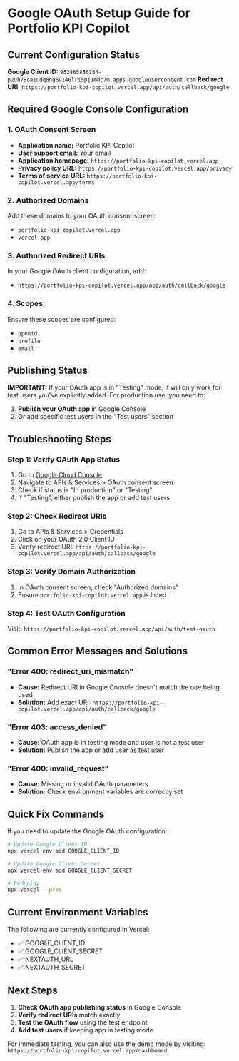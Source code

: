 # Google OAuth Setup Guide for Portfolio KPI Copilot

## Current Configuration Status

**Google Client ID:** `952865856234-p2ub78oa1udq8ng89146lri5pj1mdc7m.apps.googleusercontent.com`
**Redirect URI:** `https://portfolio-kpi-copilot.vercel.app/api/auth/callback/google`

## Required Google Console Configuration

### 1. OAuth Consent Screen
- **Application name:** Portfolio KPI Copilot
- **User support email:** Your email
- **Application homepage:** `https://portfolio-kpi-copilot.vercel.app`
- **Privacy policy URL:** `https://portfolio-kpi-copilot.vercel.app/privacy`
- **Terms of service URL:** `https://portfolio-kpi-copilot.vercel.app/terms`

### 2. Authorized Domains
Add these domains to your OAuth consent screen:
- `portfolio-kpi-copilot.vercel.app`
- `vercel.app`

### 3. Authorized Redirect URIs
In your Google OAuth client configuration, add:
- `https://portfolio-kpi-copilot.vercel.app/api/auth/callback/google`

### 4. Scopes
Ensure these scopes are configured:
- `openid`
- `profile`
- `email`

## Publishing Status

**IMPORTANT:** If your OAuth app is in "Testing" mode, it will only work for test users you've explicitly added. For production use, you need to:

1. **Publish your OAuth app** in Google Console
2. Or add specific test users in the "Test users" section

## Troubleshooting Steps

### Step 1: Verify OAuth App Status
1. Go to [Google Cloud Console](https://console.cloud.google.com/)
2. Navigate to APIs & Services > OAuth consent screen
3. Check if status is "In production" or "Testing"
4. If "Testing", either publish the app or add test users

### Step 2: Check Redirect URIs
1. Go to APIs & Services > Credentials
2. Click on your OAuth 2.0 Client ID
3. Verify redirect URI: `https://portfolio-kpi-copilot.vercel.app/api/auth/callback/google`

### Step 3: Verify Domain Authorization
1. In OAuth consent screen, check "Authorized domains"
2. Ensure `portfolio-kpi-copilot.vercel.app` is listed

### Step 4: Test OAuth Configuration
Visit: `https://portfolio-kpi-copilot.vercel.app/api/auth/test-oauth`

## Common Error Messages and Solutions

### "Error 400: redirect_uri_mismatch"
- **Cause:** Redirect URI in Google Console doesn't match the one being used
- **Solution:** Add exact URI: `https://portfolio-kpi-copilot.vercel.app/api/auth/callback/google`

### "Error 403: access_denied"
- **Cause:** OAuth app is in testing mode and user is not a test user
- **Solution:** Publish the app or add user as test user

### "Error 400: invalid_request"
- **Cause:** Missing or invalid OAuth parameters
- **Solution:** Check environment variables are correctly set

## Quick Fix Commands

If you need to update the Google OAuth configuration:

```bash
# Update Google Client ID
npx vercel env add GOOGLE_CLIENT_ID

# Update Google Client Secret  
npx vercel env add GOOGLE_CLIENT_SECRET

# Redeploy
npx vercel --prod
```

## Current Environment Variables

The following are currently configured in Vercel:
- ✅ GOOGLE_CLIENT_ID
- ✅ GOOGLE_CLIENT_SECRET  
- ✅ NEXTAUTH_URL
- ✅ NEXTAUTH_SECRET

## Next Steps

1. **Check OAuth app publishing status** in Google Console
2. **Verify redirect URIs** match exactly
3. **Test the OAuth flow** using the test endpoint
4. **Add test users** if keeping app in testing mode

For immediate testing, you can also use the demo mode by visiting:
`https://portfolio-kpi-copilot.vercel.app/dashboard`
